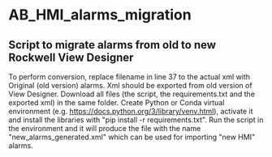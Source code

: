 # AB_HMI_alarms_migration
## Script to migrate alarms from old to new Rockwell View Designer

To perform conversion, replace filename in line 37 to the actual xml with Original (old version) alarms. Xml should be exported from old version of View Designer.
Download all files (the script, the requirements.txt and the exported xml) in the same folder. Create Python or Conda virtual environment (e.g. https://docs.python.org/3/library/venv.html), activate it and install the libraries with "pip install -r requirements.txt". 
Run the script in the environment and it will produce the file with the name "new_alarms_generated.xml" which can be used for importing "new HMI" alarms.
